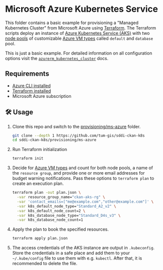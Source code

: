 # Microsoft Azure Kubernetes Service

This folder contains a basic example for provisioning a "Managed Kubernetes Cluster"
from Microsoft Azure using [Terraform](https://www.terraform.io/).
The Terraform scripts deploy an instance of
[Azure Kubernetes Service (AKS)](https://azure.microsoft.com/en-us/products/kubernetes-service/) with two [node pools](https://learn.microsoft.com/en-us/azure/aks/intro-kubernetes#clusters-and-nodes)
of customizable
[Azure VM types](https://docs.microsoft.com/de-de/azure/virtual-machines/sizes-general)
called `default` and `database` pool.

This is just a basic example. For detailed information on all configuration
options visit the [`azurerm_kubernetes_cluster`](https://registry.terraform.io/providers/hashicorp/azurerm/latest/docs/resources/kubernetes_cluster) docs.

## Requirements

* [Azure CLI installed](https://learn.microsoft.com/en-us/cli/azure/install-azure-cli)
* [Terraform installed](https://developer.hashicorp.com/terraform/tutorials/aws-get-started/install-cli)
* Microsoft Azure subscription

## :hammer_and_wrench: Usage

1. Clone this repo and switch to the [provisioning/ms-azure](provisioning/ms-azure) folder.

    ```bash
    git clone --depth 1 https://github.com/tum-gis/sddi-ckan-k8s
    cd sddi-ckan-k8s/provisioning/ms-azure
    ```

2. Run Terraform initialization

    ```bash
    terraform init
    ```

3. Decide for [Azure VM types](https://docs.microsoft.com/de-de/azure/virtual-machines/sizes-general) and count
   for both node pools, a name of the `resource group`, and provide one or more email addresses for budget warning notifications. Pass these options to
   `terraform plan` to create an execution plan.

    ```bash
    terraform plan -out plan.json \
      -var resource_group_name="ckan-aks-rg" \
      -var 'contact_emails=["me@example.com","other@example.com"]' \
      -var k8s_default_node_type="Standard_A2_v2" \
      -var k8s_default_node_count=2 \
      -var k8s_database_node_type="Standard_D4s_v3" \
      -var k8s_database_node_count=1
    ```

4. Apply the plan to book the specified resources.

    ```bash
    terraform apply plan.json
    ```

5. The access credentials of the AKS instance are output in `.kubeconfig`.
   Store the credentials in a safe place and add them to your
   `~/.kube/config` file to use them with e.g. `kubectl`. After that, it is recommended to delete the file.
